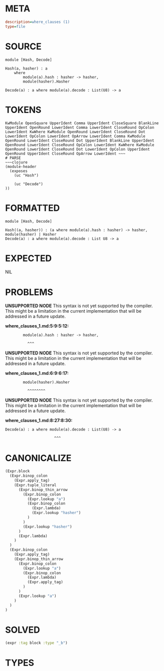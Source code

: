 # META
~~~ini
description=where_clauses (1)
type=file
~~~
# SOURCE
~~~roc
module [Hash, Decode]

Hash(a, hasher) : a
	where
		module(a).hash : hasher -> hasher,
		module(hasher).Hasher

Decode(a) : a where module(a).decode : List(U8) -> a
~~~
# TOKENS
~~~text
KwModule OpenSquare UpperIdent Comma UpperIdent CloseSquare BlankLine UpperIdent OpenRound LowerIdent Comma LowerIdent CloseRound OpColon LowerIdent KwWhere KwModule OpenRound LowerIdent CloseRound Dot LowerIdent OpColon LowerIdent OpArrow LowerIdent Comma KwModule OpenRound LowerIdent CloseRound Dot UpperIdent BlankLine UpperIdent OpenRound LowerIdent CloseRound OpColon LowerIdent KwWhere KwModule OpenRound LowerIdent CloseRound Dot LowerIdent OpColon UpperIdent OpenRound UpperIdent CloseRound OpArrow LowerIdent ~~~
# PARSE
~~~clojure
(module-header
  (exposes
    (uc "Hash")

    (uc "Decode")
))
~~~
# FORMATTED
~~~roc
module [Hash, Decode]

Hash((a, hasher)) : (a where module(a).hash : hasher) -> hasher, module(hasher) | Hasher
Decode(a) : a where module(a).decode : List U8 -> a
~~~
# EXPECTED
NIL
# PROBLEMS
**UNSUPPORTED NODE**
This syntax is not yet supported by the compiler.
This might be a limitation in the current implementation that will be addressed in a future update.

**where_clauses_1.md:5:9:5:12:**
```roc
		module(a).hash : hasher -> hasher,
```
		      ^^^


**UNSUPPORTED NODE**
This syntax is not yet supported by the compiler.
This might be a limitation in the current implementation that will be addressed in a future update.

**where_clauses_1.md:6:9:6:17:**
```roc
		module(hasher).Hasher
```
		      ^^^^^^^^


**UNSUPPORTED NODE**
This syntax is not yet supported by the compiler.
This might be a limitation in the current implementation that will be addressed in a future update.

**where_clauses_1.md:8:27:8:30:**
```roc
Decode(a) : a where module(a).decode : List(U8) -> a
```
                          ^^^


# CANONICALIZE
~~~clojure
(Expr.block
  (Expr.binop_colon
    (Expr.apply_tag)
    (Expr.tuple_literal
      (Expr.binop_thin_arrow
        (Expr.binop_colon
          (Expr.lookup "a")
          (Expr.binop_colon
            (Expr.lambda)
            (Expr.lookup "hasher")
          )
        )
        (Expr.lookup "hasher")
      )
      (Expr.lambda)
    )
  )
  (Expr.binop_colon
    (Expr.apply_tag)
    (Expr.binop_thin_arrow
      (Expr.binop_colon
        (Expr.lookup "a")
        (Expr.binop_colon
          (Expr.lambda)
          (Expr.apply_tag)
        )
      )
      (Expr.lookup "a")
    )
  )
)
~~~
# SOLVED
~~~clojure
(expr :tag block :type "_b")
~~~
# TYPES
~~~roc
~~~
